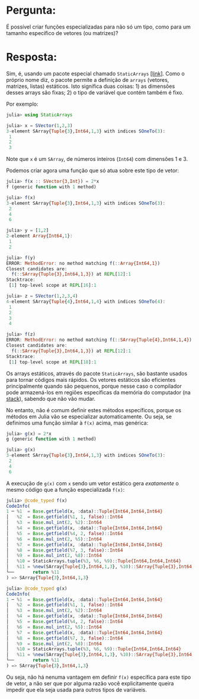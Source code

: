 # Pergunta:

É possível criar funções especializadas para não só um tipo, como para um tamanho específico de vetores (ou matrizes)?

# Resposta:

Sim, é, usando um pacote especial chamado `StaticArrays` [[link]](https://github.com/JuliaArrays/StaticArrays.jl). 
Como o próprio nome diz, o pacote permite a definição de 
`arrays` (vetores, matrizes, listas) estáticos. Isto significa duas coisas: 1) as dimensões desses arrays são fixas;
2) o tipo de variável que contém também é fixo.

Por exemplo:

```julia
julia> using StaticArrays

julia> x = SVector(1,2,3)
3-element SArray{Tuple{3},Int64,1,3} with indices SOneTo(3):
 1
 2
 3

```
Note que `x` é um `SArray`, de números inteiros (`Int64`) com dimensões 1 e 3.

Podemos criar agora uma função que só atua sobre este tipo de vetor:

```julia
julia> f(x :: SVector{3,Int}) = 2*x
f (generic function with 1 method)

julia> f(x)
3-element SArray{Tuple{3},Int64,1,3} with indices SOneTo(3):
 2
 4
 6

julia> y = [1,2]
2-element Array{Int64,1}:
 1
 2

julia> f(y)
ERROR: MethodError: no method matching f(::Array{Int64,1})
Closest candidates are:
  f(::SArray{Tuple{3},Int64,1,3}) at REPL[12]:1
Stacktrace:
 [1] top-level scope at REPL[16]:1

julia> z = SVector(1,2,3,4)
4-element SArray{Tuple{4},Int64,1,4} with indices SOneTo(4):
 1
 2
 3
 4

julia> f(z)
ERROR: MethodError: no method matching f(::SArray{Tuple{4},Int64,1,4})
Closest candidates are:
  f(::SArray{Tuple{3},Int64,1,3}) at REPL[12]:1
Stacktrace:
 [1] top-level scope at REPL[18]:1


```

Os arrays estáticos, através do pacote `StaticArrays`, são bastante usados para tornar códigos mais
rápidos. Os vetores estáticos são eficientes principalmente quando são pequenos, porque nesse caso o compilador pode 
armazená-los em regiões específicas da memória do computador (na [stack](https://blog.pantuza.com/artigos/heap-vs-stack)), 
sabendo que não vão mudar.

No entanto, não é comum definir estes métodos específicos, porque os métodos em Julia vão se especializar 
automaticamente. Ou seja, se definimos uma função similar à `f(x)` acima, mas genérica:

```julia
julia> g(x) = 2*x
g (generic function with 1 method)

julia> g(x)
3-element SArray{Tuple{3},Int64,1,3} with indices SOneTo(3):
 2
 4
 6

```

A execução de `g(x)` com `x` sendo um vetor estático gera *exatamente* o mesmo código que a função especializada `f(x)`:

```julia
julia> @code_typed f(x)
CodeInfo(
1 ─ %1  = Base.getfield(x, :data)::Tuple{Int64,Int64,Int64}
│   %2  = Base.getfield(%1, 1, false)::Int64
│   %3  = Base.mul_int(2, %2)::Int64
│   %4  = Base.getfield(x, :data)::Tuple{Int64,Int64,Int64}
│   %5  = Base.getfield(%4, 2, false)::Int64
│   %6  = Base.mul_int(2, %5)::Int64
│   %7  = Base.getfield(x, :data)::Tuple{Int64,Int64,Int64}
│   %8  = Base.getfield(%7, 3, false)::Int64
│   %9  = Base.mul_int(2, %8)::Int64
│   %10 = StaticArrays.tuple(%3, %6, %9)::Tuple{Int64,Int64,Int64}
│   %11 = %new(SArray{Tuple{3},Int64,1,3}, %10)::SArray{Tuple{3},Int64,1,3}
└──       return %11
) => SArray{Tuple{3},Int64,1,3}

julia> @code_typed g(x)
CodeInfo(
1 ─ %1  = Base.getfield(x, :data)::Tuple{Int64,Int64,Int64}
│   %2  = Base.getfield(%1, 1, false)::Int64
│   %3  = Base.mul_int(2, %2)::Int64
│   %4  = Base.getfield(x, :data)::Tuple{Int64,Int64,Int64}
│   %5  = Base.getfield(%4, 2, false)::Int64
│   %6  = Base.mul_int(2, %5)::Int64
│   %7  = Base.getfield(x, :data)::Tuple{Int64,Int64,Int64}
│   %8  = Base.getfield(%7, 3, false)::Int64
│   %9  = Base.mul_int(2, %8)::Int64
│   %10 = StaticArrays.tuple(%3, %6, %9)::Tuple{Int64,Int64,Int64}
│   %11 = %new(SArray{Tuple{3},Int64,1,3}, %10)::SArray{Tuple{3},Int64,1,3}
└──       return %11
) => SArray{Tuple{3},Int64,1,3}


```

Ou seja, não há nenuma vantagem em definir `f(x)` específica para este tipo de vetor, a não ser que por alguma
razão você explicitamente queira impedir que ela seja usada para outros tipos de variáveis.











